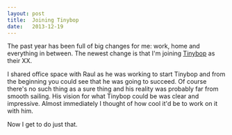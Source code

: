 ```yaml
---
layout: post
title:  Joining Tinybop
date:   2013-12-19
---
```


The past year has been full of big changes for me: work, home and everything in between. The newest change is that I'm joining [Tinybop](http://tinybop.com) as their XX.

I shared office space with Raul as he was working to start Tinybop and from the beginning you could see that he was going to succeed. Of course there's no such thing as a sure thing and his reality was probably far from smooth sailing. His vision for what Tinybop could be was clear and impressive. Almost immediately I thought of how cool it'd be to work on it with him. 

Now I get to do just that.
